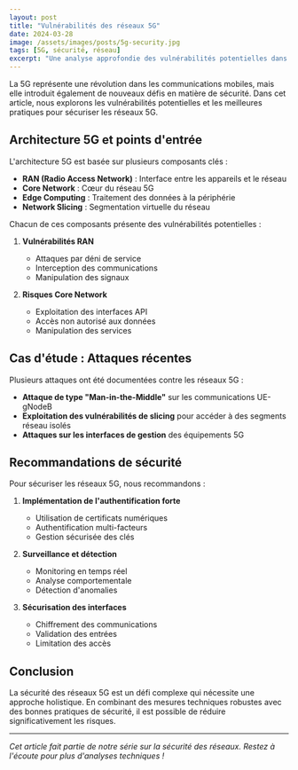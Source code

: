 ```yaml
---
layout: post
title: "Vulnérabilités des réseaux 5G"
date: 2024-03-28
image: /assets/images/posts/5g-security.jpg
tags: [5G, sécurité, réseau]
excerpt: "Une analyse approfondie des vulnérabilités potentielles dans les réseaux 5G et les mesures de sécurité recommandées."
---
```


La 5G représente une révolution dans les communications mobiles, mais elle introduit également de nouveaux défis en matière de sécurité. Dans cet article, nous explorons les vulnérabilités potentielles et les meilleures pratiques pour sécuriser les réseaux 5G.

## Architecture 5G et points d'entrée

L'architecture 5G est basée sur plusieurs composants clés :

- **RAN (Radio Access Network)** : Interface entre les appareils et le réseau
- **Core Network** : Cœur du réseau 5G
- **Edge Computing** : Traitement des données à la périphérie
- **Network Slicing** : Segmentation virtuelle du réseau

Chacun de ces composants présente des vulnérabilités potentielles :

1. **Vulnérabilités RAN**
   - Attaques par déni de service
   - Interception des communications
   - Manipulation des signaux

2. **Risques Core Network**
   - Exploitation des interfaces API
   - Accès non autorisé aux données
   - Manipulation des services

## Cas d'étude : Attaques récentes

Plusieurs attaques ont été documentées contre les réseaux 5G :

- **Attaque de type "Man-in-the-Middle"** sur les communications UE-gNodeB
- **Exploitation des vulnérabilités de slicing** pour accéder à des segments réseau isolés
- **Attaques sur les interfaces de gestion** des équipements 5G

## Recommandations de sécurité

Pour sécuriser les réseaux 5G, nous recommandons :

1. **Implémentation de l'authentification forte**
   - Utilisation de certificats numériques
   - Authentification multi-facteurs
   - Gestion sécurisée des clés

2. **Surveillance et détection**
   - Monitoring en temps réel
   - Analyse comportementale
   - Détection d'anomalies

3. **Sécurisation des interfaces**
   - Chiffrement des communications
   - Validation des entrées
   - Limitation des accès

## Conclusion

La sécurité des réseaux 5G est un défi complexe qui nécessite une approche holistique. En combinant des mesures techniques robustes avec des bonnes pratiques de sécurité, il est possible de réduire significativement les risques.

---

*Cet article fait partie de notre série sur la sécurité des réseaux. Restez à l'écoute pour plus d'analyses techniques !* 